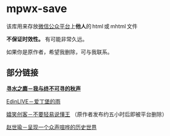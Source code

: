 # mpwx-save

该库用来存放[微信公众平台](https://mp.weixin.qq.com/)上**他人**的&thinsp;html&thinsp;或&thinsp;mhtml&thinsp;文件

**不保证时效性。** 有可能非常久远。

如果你是原作者，希望我删除，可与我联系。

## 部分链接

**[寻水之廌－我与终不可寻的秋声](https://my-pshds.github.io/mpwx-save/寻水之廌-我与终不可寻的秋声.html)**

[EdinLIVE－爱丁堡的雨](https://my-pshds.github.io/mpwx-save/EdinLIVE-爱丁堡的雨.html)

[嬉笑创客－不要轻易说懂王](https://my-pshds.github.io/mpwx-save/嬉笑创客-不要轻易说懂王.html) （原作者发布约五小时后即被平台删除）

[赵世瑜－呈现一个众声喧哗的历史世界](https://my-pshds.github.io/mpwx-save/赵世瑜-呈现一个众声喧哗的历史世界.html)

<!-- [](https://my-pshds.github.io/mpwx-save/) -->
